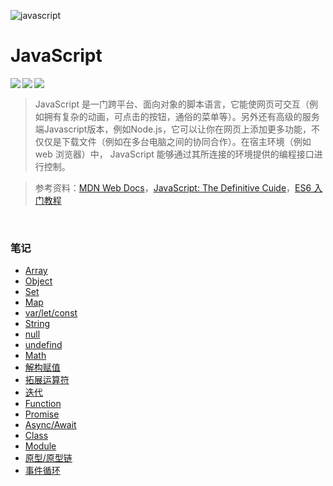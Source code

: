 ![javascript](https://www.tutorialrepublic.com/lib/images/javascript-illustration.png)

# JavaScript 

<img src="https://img.shields.io/badge/langage-JavaScript-yellow.svg" align="left"/> <img src="https://img.shields.io/badge/worker-xuchenke-green.svg" align="left"/> <img src="https://img.shields.io/badge/version-0.0.1-blue.svg" align="left"/><br>

> JavaScript 是一门跨平台、面向对象的脚本语言，它能使网页可交互（例如拥有复杂的动画，可点击的按钮，通俗的菜单等）。另外还有高级的服务端Javascript版本，例如Node.js，它可以让你在网页上添加更多功能，不仅仅是下载文件（例如在多台电脑之间的协同合作）。在宿主环境（例如 web 浏览器）中， JavaScript 能够通过其所连接的环境提供的编程接口进行控制。

> 参考资料：[MDN Web Docs](https://developer.mozilla.org/zh-CN/)，[JavaScript: The Definitive Cuide](https://www.oreilly.com/library/view/javascript-the-definitive/9781491952016/)，[ES6 入门教程](https://es6.ruanyifeng.com/)

<br>

### 笔记

- [Array](./note/Array.md)
- [Object](./note/Object.md)
- [Set](./note/Set.md)
- [Map](./note/Map.md)
- [var/let/const](./note/let_var_const.me)
- [String](./note/String.md)
- [null]()
- [undefind]()
- [Math]()
- [解构赋值](./note/Destru_assig.md)
- [拓展运算符](./note/Spread_syntax.md)
- [迭代]()
- [Function]()
- [Promise](./note/Promise.md)
- [Async/Await](./note/Async_Await.md)
- [Class]()
- [Module]()
- [原型/原型链]()
- [事件循环]()

<br>

